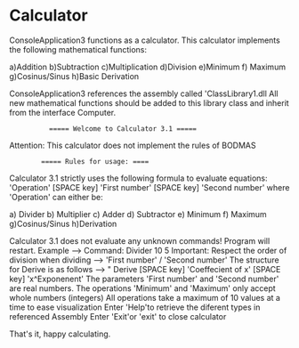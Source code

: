 # Calculator

ConsoleApplication3 functions as a calculator. This calculator implements the following mathematical functions:

a)Addition b)Subtraction c)Multiplication d)Division e)Minimum f) Maximum g)Cosinus/Sinus h)Basic Derivation

ConsoleApplication3 references the assembly called 'ClassLibrary1.dll
All new mathematical functions should be added to this library class and inherit from the interface Computer.

              ===== Welcome to Calculator 3.1 =====
			  
Attention: This calculator does not implement the rules of BODMAS

			===== Rules for usage: ====

Calculator 3.1 strictly uses the following formula to evaluate equations:
'Operation' [SPACE key] 'First number' [SPACE key] 'Second number' where 'Operation' can either be:

a) Divider b) Multiplier c) Adder d) Subtractor e) Minimum f) Maximum g)Cosinus/Sinus h)Derivation

Calculator 3.1 does not evaluate any unknown commands! Program will restart.
Example --> Command:
            Divider 10 5 
Important: Respect the order of division when dividing --> 
			'First number' / 'Second number'
The structure for Derive is as follows -->
			" Derive [SPACE key] 'Coeffecient of x' [SPACE key] 'x^Exponenent'
The parameters 'First number' and 'Second number' are real numbers.
The operations 'Minimum' and 'Maximum' only accept whole numbers (integers) 
All operations take a maximum of 10 values at a time to ease visualization
Enter 'Help'to retrieve the diferent types in referenced Assembly
Enter 'Exit'or 'exit' to close calculator

That's it, happy calculating.
